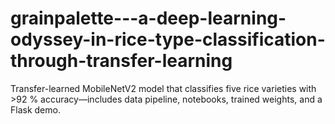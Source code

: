 # grainpalette---a-deep-learning-odyssey-in-rice-type-classification-through-transfer-learning
Transfer-learned MobileNetV2 model that classifies five rice varieties with >92 % accuracy—includes data pipeline, notebooks, trained weights, and a Flask demo.
